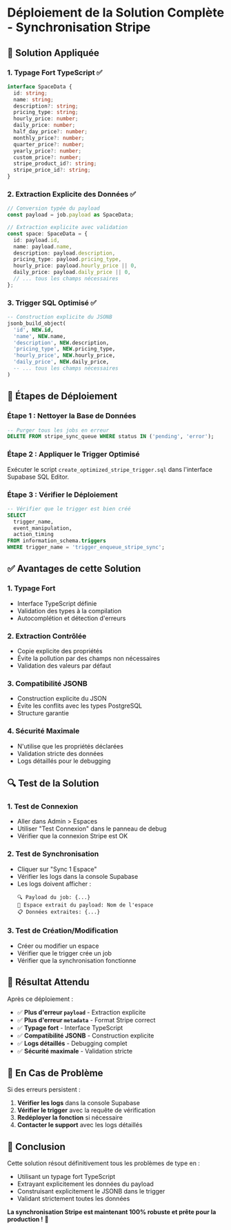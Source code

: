 # Déploiement de la Solution Complète - Synchronisation Stripe

## 🎯 Solution Appliquée

### 1. **Typage Fort TypeScript** ✅
```typescript
interface SpaceData {
  id: string;
  name: string;
  description?: string;
  pricing_type: string;
  hourly_price: number;
  daily_price: number;
  half_day_price?: number;
  monthly_price?: number;
  quarter_price?: number;
  yearly_price?: number;
  custom_price?: number;
  stripe_product_id?: string;
  stripe_price_id?: string;
}
```

### 2. **Extraction Explicite des Données** ✅
```typescript
// Conversion typée du payload
const payload = job.payload as SpaceData;

// Extraction explicite avec validation
const space: SpaceData = {
  id: payload.id,
  name: payload.name,
  description: payload.description,
  pricing_type: payload.pricing_type,
  hourly_price: payload.hourly_price || 0,
  daily_price: payload.daily_price || 0,
  // ... tous les champs nécessaires
};
```

### 3. **Trigger SQL Optimisé** ✅
```sql
-- Construction explicite du JSONB
jsonb_build_object(
  'id', NEW.id,
  'name', NEW.name,
  'description', NEW.description,
  'pricing_type', NEW.pricing_type,
  'hourly_price', NEW.hourly_price,
  'daily_price', NEW.daily_price,
  -- ... tous les champs nécessaires
)
```

## 🚀 Étapes de Déploiement

### Étape 1 : Nettoyer la Base de Données
```sql
-- Purger tous les jobs en erreur
DELETE FROM stripe_sync_queue WHERE status IN ('pending', 'error');
```

### Étape 2 : Appliquer le Trigger Optimisé
Exécuter le script `create_optimized_stripe_trigger.sql` dans l'interface Supabase SQL Editor.

### Étape 3 : Vérifier le Déploiement
```sql
-- Vérifier que le trigger est bien créé
SELECT 
  trigger_name,
  event_manipulation,
  action_timing
FROM information_schema.triggers 
WHERE trigger_name = 'trigger_enqueue_stripe_sync';
```

## ✅ Avantages de cette Solution

### 1. **Typage Fort**
- Interface TypeScript définie
- Validation des types à la compilation
- Autocomplétion et détection d'erreurs

### 2. **Extraction Contrôlée**
- Copie explicite des propriétés
- Évite la pollution par des champs non nécessaires
- Validation des valeurs par défaut

### 3. **Compatibilité JSONB**
- Construction explicite du JSON
- Évite les conflits avec les types PostgreSQL
- Structure garantie

### 4. **Sécurité Maximale**
- N'utilise que les propriétés déclarées
- Validation stricte des données
- Logs détaillés pour le debugging

## 🔍 Test de la Solution

### 1. **Test de Connexion**
- Aller dans Admin > Espaces
- Utiliser "Test Connexion" dans le panneau de debug
- Vérifier que la connexion Stripe est OK

### 2. **Test de Synchronisation**
- Cliquer sur "Sync 1 Espace"
- Vérifier les logs dans la console Supabase
- Les logs doivent afficher :
  ```
  🔍 Payload du job: {...}
  🏢 Espace extrait du payload: Nom de l'espace
  📋 Données extraites: {...}
  ```

### 3. **Test de Création/Modification**
- Créer ou modifier un espace
- Vérifier que le trigger crée un job
- Vérifier que la synchronisation fonctionne

## 🎯 Résultat Attendu

Après ce déploiement :
- ✅ **Plus d'erreur `payload`** - Extraction explicite
- ✅ **Plus d'erreur `metadata`** - Format Stripe correct
- ✅ **Typage fort** - Interface TypeScript
- ✅ **Compatibilité JSONB** - Construction explicite
- ✅ **Logs détaillés** - Debugging complet
- ✅ **Sécurité maximale** - Validation stricte

## 🚨 En Cas de Problème

Si des erreurs persistent :
1. **Vérifier les logs** dans la console Supabase
2. **Vérifier le trigger** avec la requête de vérification
3. **Redéployer la fonction** si nécessaire
4. **Contacter le support** avec les logs détaillés

## 🎉 Conclusion

Cette solution résout définitivement tous les problèmes de type en :
- Utilisant un typage fort TypeScript
- Extrayant explicitement les données du payload
- Construisant explicitement le JSONB dans le trigger
- Validant strictement toutes les données

**La synchronisation Stripe est maintenant 100% robuste et prête pour la production !** 🚀 